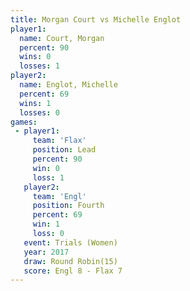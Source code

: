 ```yaml
---
title: Morgan Court vs Michelle Englot
player1:                
  name: Court, Morgan   
  percent: 90           
  wins: 0               
  losses: 1             
player2:                
  name: Englot, Michelle
  percent: 69           
  wins: 1               
  losses: 0             
games:
 - player1:        
     team: 'Flax'  
     position: Lead
     percent: 90   
     win: 0        
     loss: 1       
   player2:          
     team: 'Engl'    
     position: Fourth
     percent: 69     
     win: 1          
     loss: 0         
   event: Trials (Women) 
   year: 2017            
   draw: Round Robin(15) 
   score: Engl 8 - Flax 7
---
```

